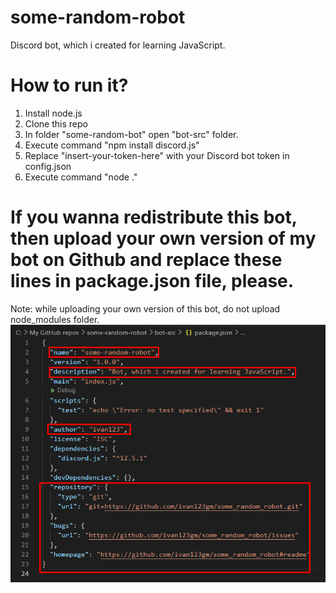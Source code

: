 # some-random-robot
Discord bot, which i created for learning JavaScript.

# How to run it?
1. Install node.js
2. Clone this repo
3. In folder "some-random-bot" open "bot-src" folder.
4. Execute command "npm install discord.js"
5. Replace "insert-your-token-here" with your Discord bot token in config.json
6. Execute command "node ."

# If you wanna redistribute this bot, then upload your own version of my bot on Github and replace these lines in package.json file, please.
Note: while uploading your own version of this bot, do not upload node_modules folder.
![replace lines, which i highlighted in red.](/images/img1.png)